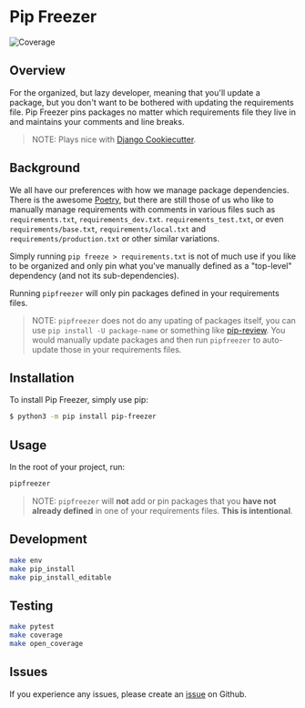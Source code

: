# Pip Freezer

![Coverage](https://img.shields.io/badge/coverage-70%25-brightgreen)

<!-- ![Code Style](https://img.shields.io/badge/code_style-ruff-black) -->

## Overview

For the organized, but lazy developer, meaning that you'll update a package, but you don't want to be bothered with updating the requirements file. Pip Freezer pins packages no matter which requirements file they live in and maintains your comments and line breaks.

> NOTE: Plays nice with [Django Cookiecutter](https://github.com/pydanny/cookiecutter-django).

## Background

We all have our preferences with how we manage package dependencies. There is the awesome [Poetry](https://python-poetry.org/), but there are still those of us who like to manually manage requirements with comments in various files such as `requirements.txt`, `requirements_dev.txt`. `requirements_test.txt`, or even `requirements/base.txt`, `requirements/local.txt` and `requirements/production.txt` or other similar variations.

Simply running `pip freeze > requirements.txt` is not of much use if you like to be organized and only pin what you've manually defined as a "top-level" dependency (and not its sub-dependencies).

Running `pipfreezer` will only pin packages defined in your requirements files.

> NOTE: `pipfreezer` does not do any upating of packages itself, you can use `pip install -U package-name` or something like [pip-review](https://pypi.org/project/pip-review/). You would manually update packages and then run `pipfreezer` to auto-update those in your requirements files.

## Installation

To install Pip Freezer, simply use pip:

```bash
$ python3 -m pip install pip-freezer
```

## Usage

In the root of your project, run:

```bash
pipfreezer
```

> NOTE: `pipfreezer` will **not** add or pin packages that you **have not already defined** in one of your requirements files. **This is intentional**.

## Development

```bash
make env
make pip_install
make pip_install_editable
```

## Testing

```bash
make pytest
make coverage
make open_coverage
```

## Issues

If you experience any issues, please create an [issue](https://github.com/tsantor/pip-freezer/issues) on Github.
